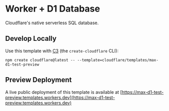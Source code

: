 # Worker + D1 Database

Cloudflare's native serverless SQL database.

## Develop Locally

Use this template with [C3](https://developers.cloudflare.com/pages/get-started/c3/) (the `create-cloudflare` CLI):

```
npm create cloudflare@latest -- --template=cloudflare/templates/max-d1-test-preview
```

## Preview Deployment

A live public deployment of this template is available at [https://max-d1-test-preview.templates.workers.dev](https://max-d1-test-preview.templates.workers.dev)
